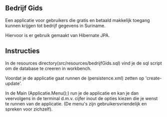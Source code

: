 ## Bedrijf Gids
Een applicatie voor gebruikers die gratis en betaald makkelijk toegang kunnen krijgen tot bedrijf gegevens in Suriname.

Hiervoor is er gebruik gemaakt van Hibernate JPA.

## Instructies
In de resources directory(src/resources/bedrijfGids.sql) vind je de sql script om de database te creeren in workbench. 

Voordat je de applicatie gaat runnen de (persistence.xml) zetten op 'create-update'.

In de Main (Applicatie.Menu();) run je de applicatie en kan je dan veervolgens in de terminal d.m.v. cijfer inout de opties
kiezen die je wenst te runnen van de applicatie. (De menu's zijn gebruikersvriendelijk en spreken voor zichzelf).



